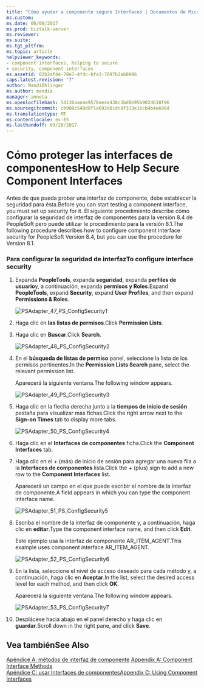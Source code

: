 ```yaml
---
title: "Cómo ayudar a componente seguro Interfaces | Documentos de Microsoft"
ms.custom: 
ms.date: 06/08/2017
ms.prod: biztalk-server
ms.reviewer: 
ms.suite: 
ms.tgt_pltfrm: 
ms.topic: article
helpviewer_keywords:
- component interfaces, helping to secure
- security, component interfaces
ms.assetid: 03b2af44-78e7-4fdc-bfa3-7697b2a60986
caps.latest.revision: "7"
author: MandiOhlinger
ms.author: mandia
manager: anneta
ms.openlocfilehash: 54136aaeae9578ae4e438c5bd8b95b902d618f96
ms.sourcegitcommit: cb908c540d8f1a692d01dc8f313e16cb4b4e696d
ms.translationtype: MT
ms.contentlocale: es-ES
ms.lasthandoff: 09/20/2017
---
```

# <a name="how-to-help-secure-component-interfaces"></a><span data-ttu-id="230a7-102">Cómo proteger las interfaces de componentes</span><span class="sxs-lookup"><span data-stu-id="230a7-102">How to Help Secure Component Interfaces</span></span>
<span data-ttu-id="230a7-103">Antes de que pueda probar una interfaz de componente, debe establecer la seguridad para ésta.</span><span class="sxs-lookup"><span data-stu-id="230a7-103">Before you can start testing a component interface, you must set up security for it.</span></span> <span data-ttu-id="230a7-104">El siguiente procedimiento describe cómo configurar la seguridad de interfaz de componentes para la versión 8.4 de PeopleSoft pero puede utilizar le procedimiento para la versión 8.1.</span><span class="sxs-lookup"><span data-stu-id="230a7-104">The following procedure describes how to configure component interface security for PeopleSoft Version 8.4, but you can use the procedure for Version 8.1.</span></span>  
  
### <a name="to-configure-interface-security"></a><span data-ttu-id="230a7-105">Para configurar la seguridad de interfaz</span><span class="sxs-lookup"><span data-stu-id="230a7-105">To configure interface security</span></span>  
  
1.  <span data-ttu-id="230a7-106">Expanda **PeopleTools**, expanda **seguridad**, expanda **perfiles de usuario**y, a continuación, expanda **permisos y Roles**.</span><span class="sxs-lookup"><span data-stu-id="230a7-106">Expand **PeopleTools**, expand **Security**, expand **User Profiles**, and then expand **Permissions & Roles**.</span></span>  
  
     ![](../core/media/psadapter-47-ps-configsecurity1.gif "PSAdapter_47_PS_ConfigSecurity1")  
  
2.  <span data-ttu-id="230a7-107">Haga clic en **las listas de permisos**.</span><span class="sxs-lookup"><span data-stu-id="230a7-107">Click **Permission Lists**.</span></span>  
  
3.  <span data-ttu-id="230a7-108">Haga clic en **Buscar**.</span><span class="sxs-lookup"><span data-stu-id="230a7-108">Click **Search**.</span></span>  
  
     ![](../core/media/psadapter-48-ps-configsecurity2.gif "PSAdapter_48_PS_ConfigSecurity2")  
  
4.  <span data-ttu-id="230a7-109">En el **búsqueda de listas de permiso** panel, seleccione la lista de los permisos pertinentes.</span><span class="sxs-lookup"><span data-stu-id="230a7-109">In the **Permission Lists Search** pane, select the relevant permission list.</span></span>  
  
     <span data-ttu-id="230a7-110">Aparecerá la siguiente ventana.</span><span class="sxs-lookup"><span data-stu-id="230a7-110">The following window appears.</span></span>  
  
     ![](../core/media/psadapter-49-ps-configsecurity3.gif "PSAdapter_49_PS_ConfigSecurity3")  
  
5.  <span data-ttu-id="230a7-111">Haga clic en la flecha derecha junto a la **tiempos de inicio de sesión** pestaña para visualizar más fichas.</span><span class="sxs-lookup"><span data-stu-id="230a7-111">Click the right arrow next to the **Sign-on Times** tab to display more tabs.</span></span>  
  
     ![](../core/media/psadapter-50-ps-configsecurity4.gif "PSAdapter_50_PS_ConfigSecurity4")  
  
6.  <span data-ttu-id="230a7-112">Haga clic en el **Interfaces de componentes** ficha.</span><span class="sxs-lookup"><span data-stu-id="230a7-112">Click the **Component Interfaces** tab.</span></span>  
  
7.  <span data-ttu-id="230a7-113">Haga clic en el + (más) de inicio de sesión para agregar una nueva fila a la **Interfaces de componentes** lista.</span><span class="sxs-lookup"><span data-stu-id="230a7-113">Click the + (plus) sign to add a new row to the **Component Interfaces** list.</span></span>  
  
     <span data-ttu-id="230a7-114">Aparecerá un campo en el que puede escribir el nombre de la interfaz de componente.</span><span class="sxs-lookup"><span data-stu-id="230a7-114">A field appears in which you can type the component interface name.</span></span>  
  
     ![](../core/media/psadapter-51-ps-configsecurity5.gif "PSAdapter_51_PS_ConfigSecurity5")  
  
8.  <span data-ttu-id="230a7-115">Escriba el nombre de la interfaz de componente y, a continuación, haga clic en **editar**.</span><span class="sxs-lookup"><span data-stu-id="230a7-115">Type the component interface name, and then click **Edit**.</span></span>  
  
     <span data-ttu-id="230a7-116">Este ejemplo usa la interfaz de componente AR_ITEM_AGENT.</span><span class="sxs-lookup"><span data-stu-id="230a7-116">This example uses component interface AR_ITEM_AGENT.</span></span>  
  
     ![](../core/media/psadapter-52-ps-configsecurity6.gif "PSAdapter_52_PS_ConfigSecurity6")  
  
9. <span data-ttu-id="230a7-117">En la lista, seleccione el nivel de acceso deseado para cada método y, a continuación, haga clic en **Aceptar**.</span><span class="sxs-lookup"><span data-stu-id="230a7-117">In the list, select the desired access level for each method, and then click **OK**.</span></span>  
  
     <span data-ttu-id="230a7-118">Aparecerá la siguiente ventana.</span><span class="sxs-lookup"><span data-stu-id="230a7-118">The following window appears.</span></span>  
  
     ![](../core/media/psadapter-53-ps-configsecurity7.gif "PSAdapter_53_PS_ConfigSecurity7")  
  
10. <span data-ttu-id="230a7-119">Desplácese hacia abajo en el panel derecho y haga clic en **guardar**.</span><span class="sxs-lookup"><span data-stu-id="230a7-119">Scroll down in the right pane, and click **Save**.</span></span>  
  
## <a name="see-also"></a><span data-ttu-id="230a7-120">Vea también</span><span class="sxs-lookup"><span data-stu-id="230a7-120">See Also</span></span>  
 <span data-ttu-id="230a7-121">[Apéndice A: métodos de interfaz de componente](../core/appendix-a-component-interface-methods.md) </span><span class="sxs-lookup"><span data-stu-id="230a7-121">[Appendix A: Component Interface Methods](../core/appendix-a-component-interface-methods.md) </span></span>  
 [<span data-ttu-id="230a7-122">Apéndice C: usar Interfaces de componentes</span><span class="sxs-lookup"><span data-stu-id="230a7-122">Appendix C: Using Component Interfaces</span></span>](../core/appendix-c-using-component-interfaces.md)